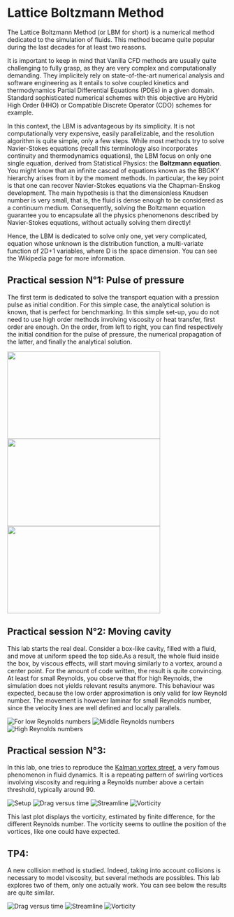 # Lattice Boltzmann Method

The Lattice Boltzmann Method (or LBM for short) is a numerical method dedicated to the simulation of fluids. 
This method became quite popular during the last decades for at least two reasons.

It is important to keep in mind that Vanilla CFD methods are usually quite challenging to fully grasp, as they are very complex and
computationally demanding. They implicitely rely on state-of-the-art numerical analysis and software engineering as it entails
to solve coupled kinetics and thermodynamics Partial Differential Equations (PDEs) in a given domain. Standard sophisticated numerical schemes with
this objective are Hybrid High Order (HHO) or Compatible Discrete Operator (CDO) schemes for example.

In this context, the LBM is advantageous by its simplicity. It is not computationally very expensive, easily parallelizable, and the resolution algorithm is quite simple, 
only a few steps. While most methods try to solve Navier-Stokes equations (recall this terminology also incorporates continuity and thermodynamics equations), the LBM focus on only one single equation, derived
from Statistical Physics: the **Boltzmann equation**. You might know that an infinite cascad of equations known as the BBGKY hierarchy arises from it by the moment methods.
In particular, the key point is that one can recover Navier-Stokes equations via the Chapman-Enskog development. The main hypothesis is that the dimensionless Knudsen number is very small, that is, 
the fluid is dense enough to be considered as a continuum medium.
Consequently, solving the Boltzmann equation guarantee you to encapsulate all the physics phenomenons described by Navier-Stokes equations, without
actually solving them directly! 

Hence, the LBM is dedicated to solve only one, yet very complicated, equation whose unknown is the distribution function, a multi-variate function of
2D+1 variables, where D is the space dimension. You can see the Wikipedia page for more information.

## Practical session N°1: Pulse of pressure 

The first term is dedicated to solve the transport equation with a pression pulse as initial condition. For this simple case, the analytical solution is known, that is perfect for benchmarking. In this simple set-up, you do not need to use high order methods involving viscosity or heat transfer, first order are enough. On the order, from left to right, you can find respectively the initial condition for the pulse of pressure, the numerical propagation of the latter, and finally the analytical solution.

<img src="./img/TP1/CI.PNG" width="350" height="200"> <img src="./img/TP1/propag.PNG" width="350" height="200">   <img src="./img/TP1/theo.PNG" width="350" height="200"> 
## Practical session N°2: Moving cavity
This lab starts the real deal. Consider a box-like cavity, filled with a fluid, and move at uniform speed the top side.As a result, the whole fluid inside the box, by viscous effects, will start moving similarly to a vortex, around a center point. For the amount of code written, the result is quite convincing. At least for small Reynolds, you observe that ffor high Reynolds, the simulation does not yields relevant results anymore. This behaviour was expected, because the low order approximation is only valid for low Reynold number. The movement is however laminar for small Reynolds number, since the velocity lines are well defined and locally parallels.

![For low Reynolds numbers](./img/TP2/1st.PNG)  ![Middle Reynolds numbers](./img/TP2/2nd.PNG)   ![High Reynolds numbers](./img/TP2/3rd.PNG)


## Practical session N°3:
In this lab, one tries to reproduce the [Kalman vortex street](https://en.wikipedia.org/wiki/K%C3%A1rm%C3%A1n_vortex_street), a very famous phenomenon in fluid dynamics. It is a repeating pattern of swirling vortices involving viscosity and requiring a Reynolds number above a certain threshold, typically around 90.

![Setup](./img/TP3/setup.PNG) ![Drag versus time](./img/TP3/drag_coeff.PNG)  ![Streamline](./img/TP3/streamline.PNG)  ![Vorticity](./img/TP3/vorticity.PNG)

This last plot displays the vorticity, estimated by finite difference, for the different Reynolds number. The vorticity seems to outline the position of the vortices, like one could have expected.

## TP4:
A new collision method is studied. Indeed, taking into account collisions is necessary to model viscosity, but several methods are possibles. This lab explores two of them, only one actually work. You can see below the results are quite similar.

 ![Drag versus time](./img/TP4/drag_coeff.PNG)  ![Streamline](./img/TP4/streamline.PNG)  ![Vorticity](./img/TP4/vorticity.PNG)
